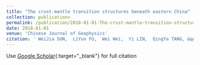```yaml
---
title: "The crust-mantle transition structures beneath eastern China"
collection: publications
permalink: /publication/2018-01-01-The-crust-mantle-transition-structures-beneath-eastern-China
date: 2018-01-01
venue: 'Chinese Journal of Geophysics'
citation: ' WeiJia SUN,  LiYun FU,  Wei Wei,  Yi LIN,  QingYa TANG, &quot;The crust-mantle transition structures beneath eastern China.&quot; Chinese Journal of Geophysics, 2018.'
---
```

Use [Google Scholar](https://scholar.google.com/scholar?q=The+crust+mantle+transition+structures+beneath+eastern+China){:target="_blank"} for full citation